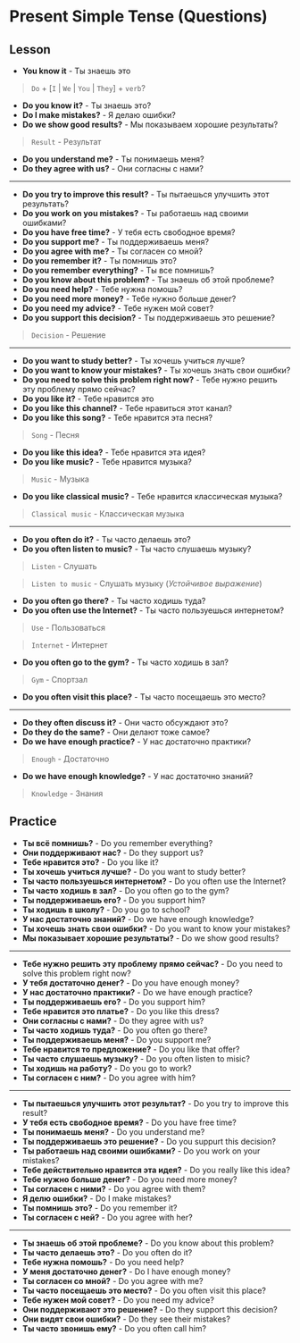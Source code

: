 # Present Simple Tense (Questions)

## Lesson

- **You know it** - Ты знаешь это

> `Do` + [`I` | `We` | `You` | `They`] + `verb`?

- **Do you know it?** - Ты знаешь это?
- **Do I make mistakes?** - Я делаю ошибки?
- **Do we show good results?** - Мы показываем хорошие результаты?

> `Result` - Результат

- **Do you understand me?** - Ты понимаешь меня?
- **Do they agree with us?** - Они согласны с нами?

---------------------------------------

- **Do you try to improve this result?** - Ты пытаешься улучшить этот результать?
- **Do you work on you mistakes?** - Ты работаешь над своими ошибками?
- **Do you have free time?** - У тебя есть свободное время?
- **Do you support me?** - Ты поддерживаешь меня?
- **Do you agree with me?** - Ты согласен со мной?
- **Do you remember it?** - Ты помнишь это?
- **Do you remember everything?** - Ты все помнишь?
- **Do you know about this problem?** - Ты знаешь об этой проблеме?
- **Do you need help?** - Тебе нужна помошь?
- **Do you need more money?** - Тебе нужно больше денег?
- **Do you need my advice?** - Тебе нужен мой совет?
- **Do you support this decision?** - Ты поддерживаешь это решение?

> `Decision` - Решение

---------------------------------------

- **Do you want to study better?** - Ты хочешь учиться лучше?
- **Do you want to know your mistakes?** - Ты хочешь знать свои ошибки?
- **Do you need to solve this problem right now?** - Тебе нужно решить эту проблему прямо сейчас?
- **Do you like it?** - Тебе нравится это
- **Do you like this channel?** - Тебе нравиться этот канал?
- **Do you like this song?** - Тебе нравится эта песня?

> `Song` - Песня

- **Do you like this idea?** - Тебе нравится эта идея?
- **Do you like music?** - Тебе нравится музыка?

> `Music` - Музыка

- **Do you like classical music?** - Тебе нравится классическая музыка?

> `Classical music` - Классическая музыка

---------------------------------------

- **Do you often do it?** - Ты часто делаешь это?
- **Do you often listen to music?** - Ты часто слушаешь музыку?

> `Listen` - Слушать

> `Listen to music` - Слушать музыку (*Устойчивое выражение*)

- **Do you often go there?** - Ты часто ходишь туда?
- **Do you often use the Internet?** - Ты часто пользуешься интернетом?

> `Use` - Пользоваться

> `Internet` - Интернет

- **Do you often go to the gym?** - Ты часто ходишь в зал?

> `Gym` - Спортзал

- **Do you often visit this place?** - Ты часто посещаешь это место?

---------------------------------------

- **Do they often discuss it?** - Они часто обсуждают это?
- **Do they do the same?** - Они делают тоже самое?
- **Do we have enough practice?** - У нас достаточно практики?

> `Enough` - Достаточно

- **Do we have enough knowledge?** - У нас достаточно знаний?

> `Knowledge` - Знания

## Practice

- **Ты всё помнишь?** - Do you remember everything?
- **Они поддерживают нас?** - Do they support us?
- **Тебе нравится это?** - Do you like it?
- **Ты хочешь учиться лучше?** - Do you want to study better?
- **Ты часто пользуешься интернетом?** - Do you often use the Internet?
- **Ты часто ходишь в зал?** - Do you often go to the gym?
- **Ты поддерживаешь его?** - Do you support him?
- **Ты ходишь в школу?** - Do you go to school?
- **У нас достаточно знаний?** - Do we have enough knowledge?
- **Ты хочешь знать свои ошибки?** - Do you want to know your mistakes?
- **Мы показывает хорошие результаты?** - Do we show good results?

---------------------------------------

- **Тебе нужно решить эту проблему прямо сейчас?** - Do you need to solve this problem right now?
- **У тебя достаточно денег?** - Do you have enough money?
- **У нас достаточно практики?** - Do we have enough practice?
- **Ты поддерживаешь его?** - Do you support him?
- **Тебе нравится это платье?** - Do you like this dress?
- **Они согласны с нами?** - Do they agree with us?
- **Ты часто ходишь туда?** - Do you often go there?
- **Ты поддерживаешь меня?** - Do you support me?
- **Тебе нравится то предложение?** - Do you like that offer?
- **Ты часто слушаешь музыку?** - Do you often listen to misic?
- **Ты ходишь на работу?** - Do you go to work?
- **Ты согласен с ним?** - Do you agree with him?

---------------------------------------

- **Ты пытаешься улучшить этот результат?** - Do you try to improve this result?
- **У тебя есть свободное время?** - Do you have free time?
- **Ты понимаешь меня?** - Do you understand me?
- **Ты поддерживаешь это решение?** - Do you suppurt this decision?
- **Ты работаешь над своими ошибками?** - Do you work on your mistakes?
- **Тебе действительно нравится эта идея?** - Do you really like this idea?
- **Тебе нужно больше денег?** - Do you need more money?
- **Ты согласен с ними?** - Do you agree with them?
- **Я делю ошибки?** - Do I make mistakes?
- **Ты помнишь это?** - Do you remember it?
- **Ты согласен с ней?** - Do you agree with her?

---------------------------------------

- **Ты знаешь об этой проблеме?** - Do you know about this problem?
- **Ты часто делаешь это?** - Do you often do it?
- **Тебе нужна помошь?** - Do you need help?
- **У меня достаточно денег?** - Do I have enough money?
- **Ты согласен со мной?** - Do you agree with me?
- **Ты часто посещаешь это место?** - Do you often visit this place?
- **Тебе нужен мой совет?** - Do you need my advice?
- **Они поддерживают это решение?** - Do they support this decision?
- **Они видят свои ошибки?** - Do they see their mistakes?
- **Ты часто звонишь ему?** - Do you often call him?